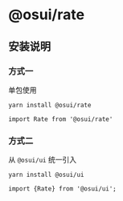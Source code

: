 # @osui/rate

## 安装说明

### 方式一

单包使用

```
yarn install @osui/rate
```

```
import Rate from '@osui/rate'
```

### 方式二

从 `@osui/ui` 统一引入

```
yarn install @osui/ui
```

```
import {Rate} from '@osui/ui';
```



